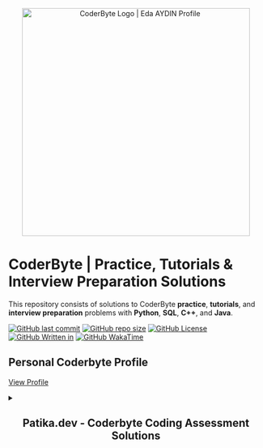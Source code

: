 <p align="center">
    <a href="https://leetcode.com/edaaydinea/">
        <img alt="CoderByte Logo | Eda AYDIN Profile" src="https://coderbytestaticimages.s3.amazonaws.com/consumer-v2/nav/coderbyte_logo_digital_multi_light.png", width = 450 >
    </a>
</p>

# CoderByte | Practice, Tutorials & Interview Preparation Solutions

This repository consists of solutions to CoderByte **practice**, **tutorials**, and **interview preparation** problems with **Python**, **SQL**, **C++**, and **Java**.

[![GitHub last commit](https://img.shields.io/github/last-commit/edaaydinea/Coderbyte)](https://github.com/edaaydinea/Coderbyte/commits/master)
[![GitHub repo size](https://img.shields.io/github/repo-size/edaaydinea/Coderbyte)](https://github.com/edaaydinea/Coderbyte/archive/master.zip)
[![GitHub License](https://img.shields.io:/github/license/edaaydinea/Coderbyte)](https://img.shields.io:/github/license/edaaydinea/Coderbyte)
[![GitHub Written in](https://img.shields.io/badge/Written%20in%20-Python%2C%20Java%2C%20C%2B%2B%2C%20SQL-blue)](https://img.shields.io/badge/Written%20in%20-Python%2C%20Java%2C%20C%2B%2B%2C%20MYSQL-blue)
[![GitHub WakaTime](https://wakatime.com/badge/github/edaaydinea/Coderbyte.svg)](https://wakatime.com/badge/github/edaaydinea/Coderbyte.svg)

## Personal Coderbyte Profile

[View Profile](https://coderbyte.com/profile/edaaydinea)

<details><summary><h2 align = "center">Patika.dev - Coderbyte Coding Assessment Solutions</h2></summary>
<table class="mt-4" style="width: 100%; border-collapse: collapse; margin-left: auto; margin-right: auto;">
<thead>
<tr>
<th>WEEK</th>
<th>CHALLENGE LEVEL</th>
<th>LANGUAGE</th>
<th>PROBLEM SOLUTION</th>
<th>THE SCORE I GET</th>
</tr>
</thead>
<tbody>
<tr>
<td rowspan="3">Week 1</td>
<td>Easy</td>
<td>Python</td>
<td><a href="https://github.com/edaaydinea/Coderbyte/blob/main/Patika.dev%20Coderbyte%20Assessments%20(Weekly)/Week%201/PrimeTime.py" target="_blank" rel="noopener noreferrer">Prime Time</a></td>
<td>10</td>
</tr>
<tr>
<td>Medium</td>
<td>Python</td>
<td><a href="https://github.com/edaaydinea/Coderbyte/blob/main/Patika.dev%20Coderbyte%20Assessments%20(Weekly)/Week%201/ConsonantCount.py" target="_blank" rel="noopener noreferrer">Consonant Count</a></td>
<td>10</td>
</tr>
<tr>
<td>Hard</td>
<td>Python</td>
<td><a href="https://github.com/edaaydinea/Coderbyte/blob/main/Patika.dev%20Coderbyte%20Assessments%20(Weekly)/Week%201/SudokuQuadrantChecker.py" target="_blank" rel="noopener noreferrer">Sudoku Quadrant Checker</a></td>
<td>15</td>
</tr>
<tr>
<td rowspan="6">Week 2</td>
<td rowspan="2">Easy</td>
<td>Python</td>
<td><a href="https://github.com/edaaydinea/Coderbyte/blob/main/Patika.dev%20Coderbyte%20Assessments%20(Weekly)/Week%202/Python/CheckNums.py" target="_blank" rel="noopener noreferrer">Check Nums</a></td>
<td>10</td>
</tr>
<tr>
<td>Java</td>
<td><a href="https://github.com/edaaydinea/Coderbyte/blob/main/Patika.dev%20Coderbyte%20Assessments%20(Weekly)/Week%202/Java/CheckNums.java" target="_blank" rel="noopener noreferrer">Check Nums</a></td>
<td>10</td>
</tr>
<tr>
<td rowspan="2">Medium</td>
<td>Python</td>
<td><a href="https://github.com/edaaydinea/Coderbyte/blob/main/Patika.dev%20Coderbyte%20Assessments%20(Weekly)/Week%202/Python/PalindromeTwo.py" target="_blank" rel="noopener noreferrer">Palindrome Two</a></td>
<td>10</td>
</tr>
<tr>
<td>Java</td>
<td><a href="https://github.com/edaaydinea/Coderbyte/blob/main/Patika.dev%20Coderbyte%20Assessments%20(Weekly)/Week%202/Java/PalindromeTwo.java" target="_blank" rel="noopener noreferrer">Palindrome Two</a></td>
<td>10</td>
</tr>
<tr>
<td rowspan="2">Hard</td>
<td>Python</td>
<td><a href="https://github.com/edaaydinea/Coderbyte/blob/main/Patika.dev%20Coderbyte%20Assessments%20(Weekly)/Week%202/Python/StepWalking.py" target="_blank" rel="noopener noreferrer">Step Walking</a></td>
<td>15</td>
</tr>
<tr>
<td>Java</td>
<td><a href="https://github.com/edaaydinea/Coderbyte/blob/main/Patika.dev%20Coderbyte%20Assessments%20(Weekly)/Week%202/Java/StepWalking.java" target="_blank" rel="noopener noreferrer">Step Walking</a></td>
<td>15</td>
</tr>
<tr>
<td rowspan="6">Week 3</td>
<td rowspan="2">Easy</td>
<td>Python</td>
<td><a href="https://github.com/edaaydinea/Coderbyte/blob/main/Patika.dev%20Coderbyte%20Assessments%20(Weekly)/Week%203/Python/SwapCase.py" target="_blank" rel="noopener noreferrer">Swap Case</a></td>
<td>10</td>
</tr>
<tr>
<td>Java</td>
<td><a href="https://github.com/edaaydinea/Coderbyte/blob/main/Patika.dev%20Coderbyte%20Assessments%20(Weekly)/Week%203/Java/SwapCase.java" target="_blank" rel="noopener noreferrer">Swap Case</a></td>
<td>10</td>
</tr>
<tr>
<td rowspan="2">Medium</td>
<td>Python</td>
<td><a href="https://github.com/edaaydinea/Coderbyte/blob/main/Patika.dev%20Coderbyte%20Assessments%20(Weekly)/Week%203/Python/SwitchSort.py" target="_blank" rel="noopener noreferrer">Switch Sort</a></td>
<td>10</td>
</tr>
<tr>
<td>Java</td>
<td><a href="https://github.com/edaaydinea/Coderbyte/blob/main/Patika.dev%20Coderbyte%20Assessments%20(Weekly)/Week%203/Java/SwitchSort.java" target="_blank" rel="noopener noreferrer">Switch Sort</a></td>
<td>10</td>
</tr>
<tr>
<td rowspan="2">Hard</td>
<td>Python</td>
<td><a href="https://github.com/edaaydinea/Coderbyte/blob/main/Patika.dev%20Coderbyte%20Assessments%20(Weekly)/Week%203/Python/LetterCount.py" target="_blank" rel="noopener noreferrer">Letter Count</a></td>
<td>15</td>
</tr>
<tr>
<td>Java</td>
<td><a href="https://github.com/edaaydinea/Coderbyte/blob/main/Patika.dev%20Coderbyte%20Assessments%20(Weekly)/Week%203/Java/StepWalking.java" target="_blank" rel="noopener noreferrer">Letter Count</a></td>
<td>15</td>
</tr>
<tr>
<td rowspan="6">Week 4</td>
<td rowspan="2">Easy</td>
<td>Python</td>
<td><a href="https://github.com/edaaydinea/Coderbyte/blob/main/Patika.dev%20Coderbyte%20Assessments%20(Weekly)/Week%204/Python/Two%20Sum.py" target="_blank" rel="noopener noreferrer">Two Sum</a></td>
<td>10</td>
</tr>
<tr>
<td>Java</td>
<td><a href="https://github.com/edaaydinea/Coderbyte/blob/main/Patika.dev%20Coderbyte%20Assessments%20(Weekly)/Week%204/Java/TwoSum.java" target="_blank" rel="noopener noreferrer">Two Sum</a></td>
<td>10</td>
</tr>
<tr>
<td rowspan="2">Medium</td>
<td>Python</td>
<td><a href="https://github.com/edaaydinea/Coderbyte/blob/main/Patika.dev%20Coderbyte%20Assessments%20(Weekly)/Week%204/Python/Three%20Five%20Multiples.py" target="_blank" rel="noopener noreferrer">Three Five Multiples</a></td>
<td>10</td>
</tr>
<tr>
<td>Java</td>
<td><a href="https://github.com/edaaydinea/Coderbyte/blob/main/Patika.dev%20Coderbyte%20Assessments%20(Weekly)/Week%204/Java/ThreeFiveMultiples.java" target="_blank" rel="noopener noreferrer">Three Five Multiples</a></td>
<td>10</td>
</tr>
<tr>
<td rowspan="2">Hard</td>
<td>Python</td>
<td><a href="https://github.com/edaaydinea/Coderbyte/blob/main/Patika.dev%20Coderbyte%20Assessments%20(Weekly)/Week%204/Python/Parallel%20Sums.py" target="_blank" rel="noopener noreferrer">Parallel Sums</a></td>
<td>15</td>
</tr>
<tr>
<td>Java</td>
<td><a href="https://github.com/edaaydinea/Coderbyte/blob/main/Patika.dev%20Coderbyte%20Assessments%20(Weekly)/Week%204/Java/ParallelSums.java" target="_blank" rel="noopener noreferrer">Parallel Sums</a></td>
<td>15</td>
</tr>
<tr>
<td rowspan="6">Week 5</td>
<td rowspan="2">Easy</td>
<td>Python</td>
<td><a href="https://github.com/edaaydinea/Coderbyte/blob/main/Patika.dev%20Coderbyte%20Assessments%20(Weekly)/Week%204/Python/1-%20Power%20Set%20Count.py" target="_blank" rel="noopener noreferrer">Power Set Count</a></td>
<td>10</td>
</tr>
<tr>
<td>Java</td>
<td><a href="https://github.com/edaaydinea/Coderbyte/blob/main/Patika.dev%20Coderbyte%20Assessments%20(Weekly)/Week%205/Java/1%20-%20Power%20Set%20Count/PowerSetCount.java" target="_blank" rel="noopener noreferrer">Power Set Count</a></td>
<td>10</td>
</tr>
<tr>
<td rowspan="2">Medium</td>
<td>Python</td>
<td><a href="https://github.com/edaaydinea/Coderbyte/blob/main/Patika.dev%20Coderbyte%20Assessments%20(Weekly)/Week%204/Python/2%20-%20Even%20Pairs.py" target="_blank" rel="noopener noreferrer">Even Pairs</a></td>
<td>10</td>
</tr>
<tr>
<td>Java</td>
<td><a href="https://github.com/edaaydinea/Coderbyte/blob/main/Patika.dev%20Coderbyte%20Assessments%20(Weekly)/Week%205/Java/2%20-%20Even%20Pairs/EvenPairs.java" target="_blank" rel="noopener noreferrer">Even Pairs</a></td>
<td>10</td>
</tr>
<tr>
<td rowspan="2">Hard</td>
<td>Python</td>
<td><a href="https://github.com/edaaydinea/Coderbyte/blob/main/Patika.dev%20Coderbyte%20Assessments%20(Weekly)/Week%204/Python/3%20-%20Array%20Couples.py" target="_blank" rel="noopener noreferrer">Array Couples</a></td>
<td>15</td>
</tr>
<tr>
<td>Java</td>
<td><a href="https://github.com/edaaydinea/Coderbyte/blob/main/Patika.dev%20Coderbyte%20Assessments%20(Weekly)/Week%205/Java/3%20-%20Array%20Couples/ArrayCouples.java" target="_blank" rel="noopener noreferrer">Array Couples</a></td>
<td>15</td>
</tr>
<tr>
<td rowspan="6">Week 6</td>
<td rowspan="2">Easy</td>
<td>Python</td>
<td><a href="https://github.com/edaaydinea/Coderbyte/blob/main/Patika.dev%20Coderbyte%20Assessments%20(Weekly)/Week%206/Python/1%20-%20%20Simple%20Evens.py" target="_blank" rel="noopener noreferrer">Simple Evens</a></td>
<td>10</td>
</tr>
<tr>
<td>Java</td>
<td><a href="https://github.com/edaaydinea/Coderbyte/blob/main/Patika.dev%20Coderbyte%20Assessments%20(Weekly)/Week%206/Java/1%20-%20Simple%20Evens/SimpleEvens.java" target="_blank" rel="noopener noreferrer">Simple Evens</a></td>
<td>10</td>
</tr>
<tr>
<td rowspan="2">Medium</td>
<td>Python</td>
<td><a href="https://github.com/edaaydinea/Coderbyte/blob/main/Patika.dev%20Coderbyte%20Assessments%20(Weekly)/Week%206/Python/2%20-%20Counting%20Minutes.py" target="_blank" rel="noopener noreferrer">Counting Minutes</a></td>
<td>10</td>
</tr>
<tr>
<td>Java</td>
<td><a href="https://github.com/edaaydinea/Coderbyte/blob/main/Patika.dev%20Coderbyte%20Assessments%20(Weekly)/Week%206/Java/2%20-%20Counting%20Minutes/CountingMinutes.java" target="_blank" rel="noopener noreferrer">Counting Minutes</a></td>
<td>10</td>
</tr>
<tr>
<td rowspan="2">Hard</td>
<td>Python</td>
<td><a href="https://github.com/edaaydinea/Coderbyte/blob/main/Patika.dev%20Coderbyte%20Assessments%20(Weekly)/Week%204/Python/3%20-%20Knight%20Jumps.py" target="_blank" rel="noopener noreferrer">Knight Jumps</a></td>
<td>15</td>
</tr>
<tr>
<td>Java</td>
<td><a href="https://github.com/edaaydinea/Coderbyte/blob/main/Patika.dev%20Coderbyte%20Assessments%20(Weekly)/Week%206/Java/3%20-%20Knight%20Jumps/KnightJumps.java" target="_blank" rel="noopener noreferrer">Knight Jumps</a></td>
<td>15</td>
</tr>
<tr>
<td rowspan="6">Week 7</td>
<td rowspan="2">Easy</td>
<td>Python</td>
<td><a href="https://github.com/edaaydinea/Coderbyte/blob/main/Patika.dev%20Coderbyte%20Assessments%20(Weekly)/Week%207/Python/1%20-%20Happy%20Numbers.py" target="_blank" rel="noopener noreferrer">Happy Numbers</a></td>
<td>6</td>
</tr>
<tr>
<td>Java</td>
<td><a href="https://github.com/edaaydinea/Coderbyte/blob/main/Patika.dev%20Coderbyte%20Assessments%20(Weekly)/Week%207/Java/1%20-%20Happy%20Number/Main.java" target="_blank" rel="noopener noreferrer">Happy Numbers</a></td>
<td>10</td>
</tr>
<tr>
<td rowspan="2">Medium</td>
<td>Python</td>
<td><a href="https://github.com/edaaydinea/Coderbyte/blob/main/Patika.dev%20Coderbyte%20Assessments%20(Weekly)/Week%207/Python/2%20-%20Fibonacci%20Checker.py" target="_blank" rel="noopener noreferrer">Fibonacci Checker</a></td>
<td>10</td>
</tr>
<tr>
<td>Java</td>
<td><a href="https://github.com/edaaydinea/Coderbyte/blob/main/Patika.dev%20Coderbyte%20Assessments%20(Weekly)/Week%207/Java/2%20-%20Fibonacci%20Checker/Main.java" target="_blank" rel="noopener noreferrer">Fibonacci Checker</a></td>
<td>10</td>
</tr>
<tr>
<td rowspan="2">Hard</td>
<td>Python</td>
<td><a href="https://github.com/edaaydinea/Coderbyte/blob/main/Patika.dev%20Coderbyte%20Assessments%20(Weekly)/Week%207/Python/3%20-%20Line%20Ordering.py" target="_blank" rel="noopener noreferrer">Line Ordering</a></td>
<td>15</td>
</tr>
<tr>
<td>Java</td>
<td><a href="https://github.com/edaaydinea/Coderbyte/blob/main/Patika.dev%20Coderbyte%20Assessments%20(Weekly)/Week%207/Java/3%20-%20Line%20Ordering/Main.java" target="_blank" rel="noopener noreferrer">Line Ordering</a></td>
<td>0</td>
</tr>
<tr>
<td rowspan="6">Week 8</td>
<td rowspan="2">Easy</td>
<td>Python</td>
<td><a href="https://github.com/edaaydinea/Coderbyte/blob/main/Patika.dev%20Coderbyte%20Assessments%20(Weekly)/Week%208/Python/1%20-%20Number%20Reverse.py" target="_blank" rel="noopener noreferrer">Number Reverse</a></td>
<td>10</td>
</tr>
<tr>
<td>Java</td>
<td><a href="https://github.com/edaaydinea/Coderbyte/blob/main/Patika.dev%20Coderbyte%20Assessments%20(Weekly)/Week%208/Java/NumberReverse.java" target="_blank" rel="noopener noreferrer">Number Reverse</a></td>
<td>10</td>
</tr>
<tr>
<td rowspan="2">Medium</td>
<td>Python</td>
<td><a href="https://github.com/edaaydinea/Coderbyte/blob/main/Patika.dev%20Coderbyte%20Assessments%20(Weekly)/Week%208/Python/2%20-%20Nearest%20Smaller%20Values.py" target="_blank" rel="noopener noreferrer">Nearest Smaller Values</a></td>
<td>10</td>
</tr>
<tr>
<td>Java</td>
<td><a target="_blank" rel="noopener noreferrer">Nearest Smaller Values</a></td>
<td>0</td>
</tr>
<tr>
<td rowspan="2">Hard</td>
<td>Python</td>
<td><a href="https://github.com/edaaydinea/Coderbyte/blob/main/Patika.dev%20Coderbyte%20Assessments%20(Weekly)/Week%208/Python/3%20-%20Blackjack%20Highest.py" target="_blank" rel="noopener noreferrer">Blackjack Highest</a></td>
<td>15</td>
</tr>
<tr>
<td>Java</td>
<td><a href="https://github.com/edaaydinea/Coderbyte/blob/main/Patika.dev%20Coderbyte%20Assessments%20(Weekly)/Week%208/Java/BlackjackHighest.java" target="_blank" rel="noopener noreferrer">Blackjack Highest</a></td>
<td>15</td>
</tr>
</tbody>
</table>
</details>
